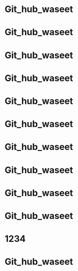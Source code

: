# Git_hub_waseet
# Git_hub_waseet
# Git_hub_waseet
# Git_hub_waseet
# Git_hub_waseet
# Git_hub_waseet
# Git_hub_waseet
# Git_hub_waseet
# Git_hub_waseet
# Git_hub_waseet
# 1234
# Git_hub_waseet
